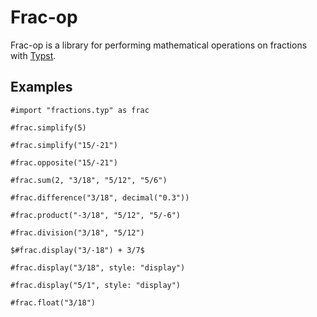 # Frac-op

Frac-op is a library for performing mathematical operations on fractions with [Typst](https://typst.app).

## Examples

```typ
#import "fractions.typ" as frac

#frac.simplify(5)

#frac.simplify("15/-21")

#frac.opposite("15/-21")

#frac.sum(2, "3/18", "5/12", "5/6")

#frac.difference("3/18", decimal("0.3"))

#frac.product("-3/18", "5/12", "5/-6")

#frac.division("3/18", "5/12")

$#frac.display("3/-18") + 3/7$

#frac.display("3/18", style: "display")

#frac.display("5/1", style: "display")

#frac.float("3/18")
```
